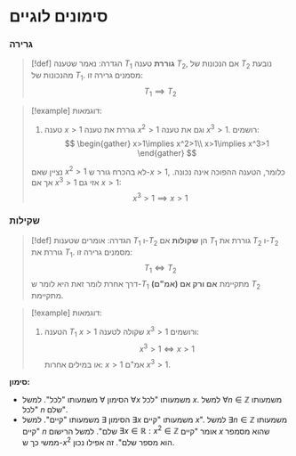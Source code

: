 # סימונים לוגיים

 
 ### גרירה
 >[!def] הגדרה:
> נאמר שטענה $T_1$ **גוררת** טענה $T_2$, אם הנכונות של $T_2$ נובעת מהנכונות של $T_1$. מסמנים גרירה זו:
> $$
> T_{1}\implies T_{2}
> $$

>[!example] דוגמאות:
> 1. טענה $x>1$ גוררת את טענה $x^2>1$ וגם את טענה $x^3>1$. רושמים:
>	$$
>	\begin{gather}
>	x>1\implies x^2>1\\
>	x>1\implies x^3>1
>	\end{gather}
>	$$
>	
>	נציין שאם $x^2>1$ לא בהכרח גורר ש-$x>1$, כלומר, הטענה ההפוכה אינה נכונה. אך אם $x^3>1$ אזי גם $x>1$:
>	$$
>	x^3>1\implies x>1
>	$$

### שקילות
>[!def] הגדרה:
> אומרים שטענות $T_1$ ו-$T_2$ הן **שקולות** אם $T_1$ גוררת את $T_2$ ו-$T_2$ גוררת את $T_1$. מסמנים גרירה זו:
> $$
> T_{1}\iff T_{2}
> $$
> דרך אחרת לומר זאת היא לומר ש-$T_1$ מתקיימת **אם ורק אם (אמ"ם)** $T_2$ מתקיימת.
> 

>[!example] דוגמאות:
> 1. הטענה $T_1$ $x>1$ שקולה לטענה $x^3>1$ ורושמים:
>	$$
>	x^3>1 \iff x>1
>	$$
>	או במילים אחרות: $x>1$ אמ"ם $x^3>1$.
>	

**סימון:**
- הסימון $\forall$ משמעותו "לכל". למשל $\forall x$ משמעותו "לכל $x$. למשל $\forall n \in \mathbb{Z}$ משמעותו "לכל $n$ שלם".
- הסימון $\exists$ משמעותו "קיים". למשל $\exists x$ משמעותו "קיים $x$". למשל $\exists n \in \mathbb{Z}$ משמעותו "קיים $n$ שלם". למשל הרישום $\exists x\in\mathbb{R}:x^2\in\mathbb{Z}$ אומר "קיים $x$ שהוא מסמפר ממשי כך ש-$x^2$ הוא מספר שלם". זה אפילו נכון.